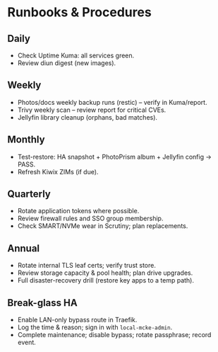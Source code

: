 # Runbooks & Procedures

## Daily
- Check Uptime Kuma: all services green.
- Review diun digest (new images).

## Weekly
- Photos/docs weekly backup runs (restic) – verify in Kuma/report.
- Trivy weekly scan – review report for critical CVEs.
- Jellyfin library cleanup (orphans, bad matches).

## Monthly
- Test-restore: HA snapshot + PhotoPrism album + Jellyfin config → PASS.
- Refresh Kiwix ZIMs (if due).

## Quarterly
- Rotate application tokens where possible.
- Review firewall rules and SSO group membership.
- Check SMART/NVMe wear in Scrutiny; plan replacements.

## Annual
- Rotate internal TLS leaf certs; verify trust store.
- Review storage capacity & pool health; plan drive upgrades.
- Full disaster-recovery drill (restore key apps to a temp path).

## Break-glass HA
- Enable LAN-only bypass route in Traefik.
- Log the time & reason; sign in with `local-mcke-admin`.
- Complete maintenance; disable bypass; rotate passphrase; record event.
